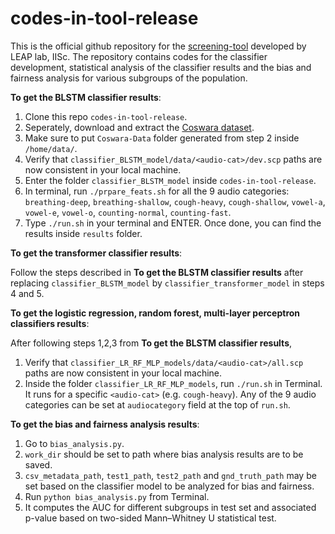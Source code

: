 # codes-in-tool-release
This is the official github repository for the [screening-tool](https://coswara.iisc.ac.in/) developed by LEAP lab, IISc. The repository contains codes for the classifier development, statistical analysis of the classifier results and the bias and fairness analysis for various subgroups of the population.

**To get the BLSTM classifier results**:
1. Clone this repo `codes-in-tool-release`.
2. Seperately, download and extract the [Coswara dataset](https://github.com/iiscleap/Coswara-Data).
3. Make sure to put `Coswara-Data` folder generated from step 2 inside `/home/data/`.
4. Verify that `classifier_BLSTM_model/data/<audio-cat>/dev.scp` paths are now consistent in your local machine.
5. Enter the folder `classifier_BLSTM_model` inside `codes-in-tool-release`.
6. In terminal, run `./prpare_feats.sh` for all the 9 audio categories: `breathing-deep`, `breathing-shallow`, `cough-heavy`, `cough-shallow`, `vowel-a`, `vowel-e`, `vowel-o`, `counting-normal`, `counting-fast`.
6. Type `./run.sh` in your terminal and ENTER. Once done, you can find the results inside `results` folder.

**To get the transformer classifier results**:

Follow the steps described in **To get the BLSTM classifier results** after replacing `classifier_BLSTM_model` by `classifier_transformer_model` in steps 4 and 5.

**To get the logistic regression, random forest, multi-layer perceptron classifiers results**:

After following steps 1,2,3 from **To get the BLSTM classifier results**,
1. Verify that `classifier_LR_RF_MLP_models/data/<audio-cat>/all.scp` paths are now consistent in your local machine.
2. Inside the folder `classifier_LR_RF_MLP_models`, run `./run.sh` in Terminal. It runs for a specific `<audio-cat>` (e.g. `cough-heavy`). Any of the 9 audio categories can be set at `audiocategory` field at the top of `run.sh`.

**To get the bias and fairness analysis results**:
1. Go to `bias_analysis.py`.
2. `work_dir` should be set to path where bias analysis results are to be saved.
3. `csv_metadata_path`, `test1_path`, `test2_path` and `gnd_truth_path` may be set based on the classifier model to be analyzed for bias and fairness.
4. Run `python bias_analysis.py` from Terminal.
5. It computes the AUC for different subgroups in test set and associated p-value based on two-sided Mann–Whitney U statistical test.